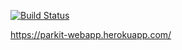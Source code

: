 [![Build Status](https://travis-ci.com/zakiryanova-java/Web-app.svg?branch=master)](https://travis-ci.com/zakiryanova-java/Web-app)

https://parkit-webapp.herokuapp.com/